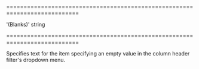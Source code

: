 <!--**
/*-------------------------------------------
    Auto-generated file. Do not modify.
-------------------------------------------

**-->
===========================================================================
<!--default-->'(Blanks)'<!--/default-->
<!--type-->string<!--/type-->
===========================================================================

<!--shortDescription-->
Specifies text for the item specifying an empty value in the column header filter's dropdown menu.
<!--/shortDescription-->

<!--fullDescription-->

<!--/fullDescription-->